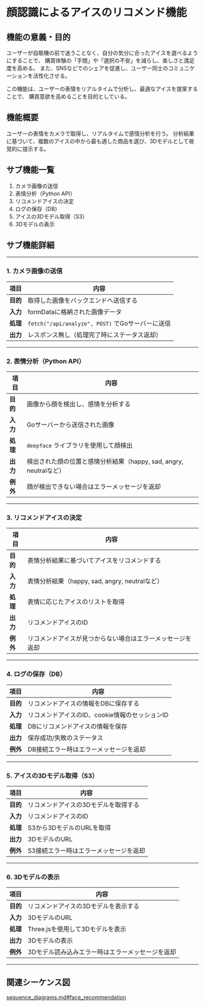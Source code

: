 # 顔認識によるアイスのリコメンド機能

## 機能の意義・目的
ユーザーが自販機の前で迷うことなく、自分の気分に合ったアイスを選べるようにすることで、
購買体験の「手間」や「選択の不安」を減らし、楽しさと満足度を高める。
また、SNSなどでのシェアを促進し、ユーザー同士のコミュニケーションを活性化させる。

この機能は、ユーザーの表情をリアルタイムで分析し、最適なアイスを提案することで、
購買意欲を高めることを目的としている。

## 機能概要
ユーザーの表情をカメラで取得し、リアルタイムで感情分析を行う。
分析結果に基づいて、複数のアイスの中から最も適した商品を選び、3Dモデルとして視覚的に提示する。

## サブ機能一覧

[//]: # (1. カメラの起動)
1. カメラ画像の送信
2. 表情分析（Python API）
3. リコメンドアイスの決定
4. ログの保存（DB）
5. アイスの3Dモデル取得（S3） 
6. 3Dモデルの表示

## サブ機能詳細

---

[//]: # (### 1. カメラの起動)

[//]: # ()
[//]: # (| 項目 | 内容                                                 |)

[//]: # (|------|----------------------------------------------------|)

[//]: # (| **目的** | 顔画像をリアルタイムで取得する                                    |)

[//]: # (| **入力** | ユーザー画像をアップロード                                      |)

[//]: # (| **処理内容** | `navigator.mediaDevices.getUserMedia&#40;&#41;` で映像ストリーム取得 |)

[//]: # (| **出力** | `<video>` タグにユーザーの映像を表示                            |)

[//]: # (| **例外** | カメラ拒否時はモーダルで再許可を促す                                 |)

[//]: # ()
[//]: # (---)

### 1. カメラ画像の送信

| 項目 | 内容                                           |
|------|----------------------------------------------|
| **目的** | 取得した画像をバックエンドへ送信する                           |
| **入力** | formDataに格納された画像データ                           |
| **処理** | `fetch("/api/analyze", POST)` でGoサーバーに送信 |
| **出力** | レスポンス無し（処理完了時にステータス返却）                       |

---

### 2. 表情分析（Python API）
| 項目     | 内容                                             |
|--------|------------------------------------------------|
| **目的** | 画像から顔を検出し、感情を分析する                              |
| **入力** | Goサーバーから送信された画像                                |
| **処理** | `deepface` ライブラリを使用して顔検出                       |
| **出力** | 検出された顔の位置と感情分析結果（happy, sad, angry, neutralなど） |
| **例外** | 顔が検出できない場合はエラーメッセージを返却                         |

---

### 3. リコメンドアイスの決定
| 項目     | 内容                                   |
|--------|--------------------------------------|
| **目的** | 表情分析結果に基づいてアイスをリコメンドする               |
| **入力** | 表情分析結果（happy, sad, angry, neutralなど） |
| **処理** | 表情に応じたアイスのリストを取得                     |
| **出力** | リコメンドアイスのID                          |
| **例外** | リコメンドアイスが見つからない場合はエラーメッセージを返却        |

---

### 4. ログの保存（DB）
| 項目     | 内容                    |
|--------|-----------------------|
| **目的** | リコメンドアイスの情報をDBに保存する   |
| **入力** | リコメンドアイスのID、cookie情報のセッションID |
| **処理** | DBにリコメンドアイスの情報を保存 |
| **出力** | 保存成功/失敗のステータス |
| **例外** | DB接続エラー時はエラーメッセージを返却 |

---

### 5. アイスの3Dモデル取得（S3）
| 項目     | 内容                    |
|--------|-----------------------|
| **目的** | リコメンドアイスの3Dモデルを取得する |
| **入力** | リコメンドアイスのID |
| **処理** | S3から3DモデルのURLを取得 |
| **出力** | 3DモデルのURL |
| **例外** | S3接続エラー時はエラーメッセージを返却 |

---

### 6. 3Dモデルの表示
| 項目     | 内容                    |
|--------|-----------------------|
| **目的** | リコメンドアイスの3Dモデルを表示する |
| **入力** | 3DモデルのURL |
| **処理** | Three.jsを使用して3Dモデルを表示 |
| **出力** | 3Dモデルの表示 |
| **例外** | 3Dモデル読み込みエラー時はエラーメッセージを返却 |

---


## 関連シーケンス図
[sequence_diagrams.md#face_recommendation](../architecture/sequence_diagrams.md#face_recommendation)

